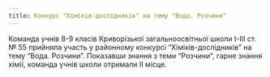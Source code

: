 ```yaml
---
title: Конкурс "Хіміків-дослідників" на тему "Вода. Розчини"
---
```


Команда учнів 8-9 класів Криворізької загальноосвітньої школи I-III ст. № 55 прийняла участь у районному конкурсі “Хіміків-дослідників” на тему “Вода. Розчини”. Показавши знання з теми “Розчини”, гарне знання хімії, команда учнів школи отримали II місце.

<slideshow id="72157648765171350"></slideshow>
